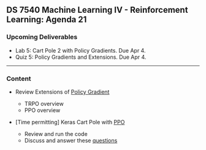 ## DS 7540 Machine Learning IV - Reinforcement Learning: Agenda 21


### Upcoming Deliverables

- Lab 5: Cart Pole 2 with Policy Gradients. Due Apr 4.
- Quiz 5: Policy Gradients and Extensions. Due Apr 4.


---

### Content

- Review Extensions of [Policy Gradient](https://github.com/UVADS/reinforcement_learning/blob/main/08_policy_gradients_extensions/policy_gradients_extensions.ppt)
  - TRPO overview
  - PPO overview

- [Time permitting] Keras Cart Pole with [PPO](https://keras.io/examples/rl/ppo_cartpole/)
  - Review and run the code
  - Discuss and answer these [questions](https://github.com/UVADS/reinforcement_learning/blob/main/08_policy_gradients_extensions/keras_ppo_discussion_questions.txt)
